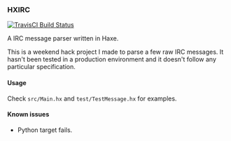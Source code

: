 ### HXIRC

[![TravisCI Build Status](https://travis-ci.org/mrcdk/hxirc-message-parser.svg?branch=master)](https://travis-ci.org/mrcdk/hxirc-message-parser)

A IRC message parser written in Haxe.

This is a weekend hack project I made to parse a few raw IRC messages. It hasn't been tested in a production environment and it doesn't follow any particular specification.

#### Usage
Check `src/Main.hx` and `test/TestMessage.hx` for examples.

#### Known issues

- Python target fails.
